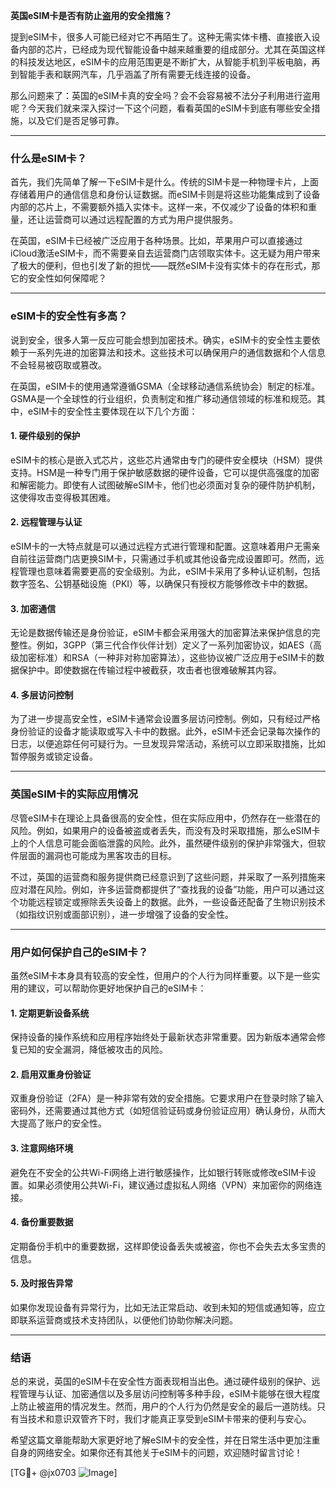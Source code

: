 **英国eSIM卡是否有防止盗用的安全措施？**

提到eSIM卡，很多人可能已经对它不再陌生了。这种无需实体卡槽、直接嵌入设备内部的芯片，已经成为现代智能设备中越来越重要的组成部分。尤其在英国这样的科技发达地区，eSIM卡的应用范围更是不断扩大，从智能手机到平板电脑，再到智能手表和联网汽车，几乎涵盖了所有需要无线连接的设备。

那么问题来了：英国的eSIM卡真的安全吗？会不会容易被不法分子利用进行盗用呢？今天我们就来深入探讨一下这个问题，看看英国的eSIM卡到底有哪些安全措施，以及它们是否足够可靠。

---

### 什么是eSIM卡？

首先，我们先简单了解一下eSIM卡是什么。传统的SIM卡是一种物理卡片，上面存储着用户的通信信息和身份认证数据。而eSIM卡则是将这些功能集成到了设备内部的芯片上，不需要额外插入实体卡。这样一来，不仅减少了设备的体积和重量，还让运营商可以通过远程配置的方式为用户提供服务。

在英国，eSIM卡已经被广泛应用于各种场景。比如，苹果用户可以直接通过iCloud激活eSIM卡，而不需要亲自去运营商门店领取实体卡。这无疑为用户带来了极大的便利，但也引发了新的担忧——既然eSIM卡没有实体卡的存在形式，那它的安全性如何保障呢？

---

### eSIM卡的安全性有多高？

说到安全，很多人第一反应可能会想到加密技术。确实，eSIM卡的安全性主要依赖于一系列先进的加密算法和技术。这些技术可以确保用户的通信数据和个人信息不会轻易被窃取或篡改。

在英国，eSIM卡的使用通常遵循GSMA（全球移动通信系统协会）制定的标准。GSMA是一个全球性的行业组织，负责制定和推广移动通信领域的标准和规范。其中，eSIM卡的安全性主要体现在以下几个方面：

#### 1. **硬件级别的保护**
eSIM卡的核心是嵌入式芯片，这些芯片通常由专门的硬件安全模块（HSM）提供支持。HSM是一种专门用于保护敏感数据的硬件设备，它可以提供高强度的加密和解密能力。即使有人试图破解eSIM卡，他们也必须面对复杂的硬件防护机制，这使得攻击变得极其困难。

#### 2. **远程管理与认证**
eSIM卡的一大特点就是可以通过远程方式进行管理和配置。这意味着用户无需亲自前往运营商门店更换SIM卡，只需通过手机或其他设备完成设置即可。然而，远程管理也意味着需要更高的安全级别。为此，eSIM卡采用了多种认证机制，包括数字签名、公钥基础设施（PKI）等，以确保只有授权方能够修改卡中的数据。

#### 3. **加密通信**
无论是数据传输还是身份验证，eSIM卡都会采用强大的加密算法来保护信息的完整性。例如，3GPP（第三代合作伙伴计划）定义了一系列加密协议，如AES（高级加密标准）和RSA（一种非对称加密算法），这些协议被广泛应用于eSIM卡的数据保护中。即使数据在传输过程中被截获，攻击者也很难破解其内容。

#### 4. **多层访问控制**
为了进一步提高安全性，eSIM卡通常会设置多层访问控制。例如，只有经过严格身份验证的设备才能读取或写入卡中的数据。此外，eSIM卡还会记录每次操作的日志，以便追踪任何可疑行为。一旦发现异常活动，系统可以立即采取措施，比如暂停服务或锁定设备。

---

### 英国eSIM卡的实际应用情况

尽管eSIM卡在理论上具备很高的安全性，但在实际应用中，仍然存在一些潜在的风险。例如，如果用户的设备被盗或者丢失，而没有及时采取措施，那么eSIM卡上的个人信息可能会面临泄露的风险。此外，虽然硬件级别的保护非常强大，但软件层面的漏洞也可能成为黑客攻击的目标。

不过，英国的运营商和服务提供商已经意识到了这些问题，并采取了一系列措施来应对潜在风险。例如，许多运营商都提供了“查找我的设备”功能，用户可以通过这个功能远程锁定或擦除丢失设备上的数据。此外，一些设备还配备了生物识别技术（如指纹识别或面部识别），进一步增强了设备的安全性。

---

### 用户如何保护自己的eSIM卡？

虽然eSIM卡本身具有较高的安全性，但用户的个人行为同样重要。以下是一些实用的建议，可以帮助你更好地保护自己的eSIM卡：

#### 1. **定期更新设备系统**
保持设备的操作系统和应用程序始终处于最新状态非常重要。因为新版本通常会修复已知的安全漏洞，降低被攻击的风险。

#### 2. **启用双重身份验证**
双重身份验证（2FA）是一种非常有效的安全措施。它要求用户在登录时除了输入密码外，还需要通过其他方式（如短信验证码或身份验证应用）确认身份，从而大大提高了账户的安全性。

#### 3. **注意网络环境**
避免在不安全的公共Wi-Fi网络上进行敏感操作，比如银行转账或修改eSIM卡设置。如果必须使用公共Wi-Fi，建议通过虚拟私人网络（VPN）来加密你的网络连接。

#### 4. **备份重要数据**
定期备份手机中的重要数据，这样即使设备丢失或被盗，你也不会失去太多宝贵的信息。

#### 5. **及时报告异常**
如果你发现设备有异常行为，比如无法正常启动、收到未知的短信或通知等，应立即联系运营商或技术支持团队，以便他们协助你解决问题。

---

### 结语

总的来说，英国的eSIM卡在安全性方面表现相当出色。通过硬件级别的保护、远程管理与认证、加密通信以及多层访问控制等多种手段，eSIM卡能够在很大程度上防止被盗用的情况发生。然而，用户的个人行为仍然是安全的最后一道防线。只有当技术和意识双管齐下时，我们才能真正享受到eSIM卡带来的便利与安心。

希望这篇文章能帮助大家更好地了解eSIM卡的安全性，并在日常生活中更加注重自身的网络安全。如果你还有其他关于eSIM卡的问题，欢迎随时留言讨论！

[TG💪+ @jx0703 ![Image](https://github.com/user-attachments/assets/dbca1d08-cadb-493c-b0ec-ad6f7a83f270)]